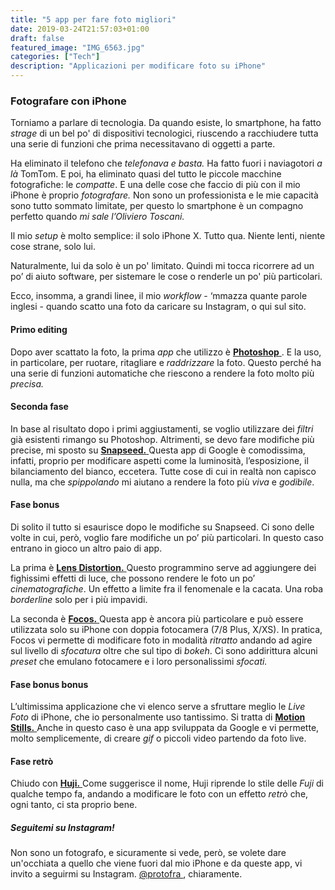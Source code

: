 ```yaml
---
title: "5 app per fare foto migliori"
date: 2019-03-24T21:57:03+01:00
draft: false
featured_image: "IMG_6563.jpg"
categories: ["Tech"]
description: "Applicazioni per modificare foto su iPhone"
---
```


### Fotografare con iPhone

Torniamo a parlare di tecnologia. 
Da quando esiste, lo smartphone, ha fatto _strage_ di un bel po' di dispositivi tecnologici, riuscendo a racchiudere tutta una serie di funzioni che prima necessitavano di oggetti a parte.  

Ha eliminato il telefono che _telefonava e basta._ Ha fatto fuori i naviagotori _a là_ TomTom. E poi, ha eliminato quasi del tutto le piccole macchine fotografiche: le _compatte_. E una delle cose che faccio di più con il mio iPhone è proprio _fotografare._ 
Non sono un professionista e le mie capacità sono tutto sommato limitate, per questo lo smartphone è un compagno perfetto quando _mi sale l’Oliviero Toscani._ 

Il mio _setup_ è molto semplice: il solo iPhone X. Tutto qua. Niente lenti, niente cose strane, solo lui. 

Naturalmente, lui da solo è un po' limitato. Quindi mi tocca ricorrere ad un po’ di aiuto software, per sistemare le cose o renderle un po' più particolari. 

Ecco, insomma, a grandi linee, il mio _workflow_ - ‘mmazza quante parole inglesi - quando scatto una foto da caricare su Instagram, o qui sul sito. 

#### Primo editing 
Dopo aver scattato la foto, la prima _app_ che utilizzo è <a href="https://itunes.apple.com/it/app/adobe-photoshop-express/id331975235?mt=8" target="_blank" rel="nofollow" title="photoshop"> **Photoshop** </a>. E la uso, in particolare, per ruotare, ritagliare e _raddrizzare_ la foto. Questo perché ha una serie di funzioni automatiche che riescono a rendere la foto molto più _precisa._ 

#### Seconda fase
In base al risultato dopo i primi aggiustamenti, se  voglio utilizzare dei _filtri_ già esistenti rimango su Photoshop. Altrimenti, se devo fare modifiche più precise, mi sposto su <a href="https://itunes.apple.com/it/app/snapseed/id439438619?mt=8" target="_blank" rel="nofollow" title="snapseed"> **Snapseed.** </a> Questa app di Google è comodissima, infatti, proprio per modificare aspetti come la luminosità, l’esposizione, il bilanciamento del bianco, eccetera. Tutte cose di cui in realtà non capisco nulla, ma che _spippolando_ mi aiutano a rendere la foto più _viva_ e _godibile_. 

#### Fase bonus
Di solito il tutto si esaurisce dopo le modifiche su Snapseed. Ci sono delle volte in cui, però, voglio fare modifiche un po’ più particolari. In questo caso entrano in gioco un altro paio di app. 

La prima è <a href="https://itunes.apple.com/it/app/lens-distortions/id938026822?mt=8" target="_blank" rel="nofollow" title="lens distortion"> **Lens Distortion.** </a> Questo programmino serve ad aggiungere dei fighissimi effetti di luce, che possono rendere le foto un po’ _cinematografiche_. Un effetto a limite fra il fenomenale e la cacata. Una roba _borderline_ solo per i più impavidi. 

La seconda è <a href="https://itunes.apple.com/it/app/focos/id1274938524?mt=8" target="_blank" rel="nofollow" title="focos"> **Focos.** </a> Questa app è ancora più particolare e può essere utilizzata solo su iPhone con doppia fotocamera (7/8 Plus, X/XS). In pratica, Focos vi permette di modificare foto in modalità _ritratto_ andando ad agire sul livello di _sfocatura_ oltre che sul tipo di _bokeh_. Ci sono addirittura alcuni _preset_ che emulano fotocamere e i loro personalissimi _sfocati._

#### Fase bonus bonus
L’ultimissima applicazione che vi elenco serve a sfruttare meglio le _Live Foto_ di iPhone, che io personalmente uso tantissimo. Si tratta di <a href="https://itunes.apple.com/it/app/motion-stills-gif-collage/id1086172168?mt=8" target="_blank" rel="nofollow" title="motion stills"> **Motion Stills.** </a> Anche in questo caso è una app sviluppata da Google e vi permette, molto semplicemente, di creare _gif_ o piccoli video partendo da foto live. 

#### Fase retrò
Chiudo con <a href="https://itunes.apple.com/it/app/huji-cam/id781383622?mt=8" target="_blank" rel="nofollow" title="huji"> **Huji.** </a> Come suggerisce il nome, Huji riprende lo stile delle _Fuji_ di qualche tempo fa, andando a modificare le foto con un effetto _retrò_ che, ogni tanto, ci sta proprio bene.  

##### Seguitemi su Instagram!
Non sono un fotografo, e sicuramente si vede, però, se volete dare un'occhiata a quello che viene fuori dal mio iPhone e da queste app, vi invito a seguirmi su Instagram. <a href="https://www.instagram.com/protofra/" target="_blank" rel="nofollow" title="huji"> @protofra </a>, chiaramente. 